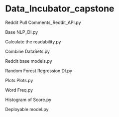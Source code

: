 # Data_Incubator_capstone

Reddit Pull Comments_Reddit_API.py

Base NLP_DI.py

Calculate the readability.py

Combine DataSets.py

Reddit base models.py

Random Forest Regression DI.py


Plots
Plots.py

Word Freq.py

Histogram of Score.py 


Deployable model.py 
